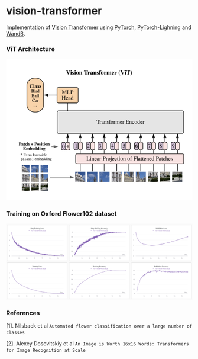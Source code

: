 # vision-transformer
Implementation of [Vision Transformer](https://arxiv.org/abs/2010.11929) using [PyTorch](https://pytorch.org/), [PyTorch-Lighning](https://github.com/PyTorchLightning/pytorch-lightning) and [WandB](https://wandb.ai/).

### ViT Architecture

![ViT](/assets/model.png "ViT")

### Training on Oxford Flower102 dataset

![ViT](/assets/training.png "ViT")




### References
[1]. Nilsback et al `Automated flower classification over a large number of classes` 

[2]. Alexey Dosovitskiy et al `An Image is Worth 16x16 Words: Transformers for Image Recognition at Scale`







